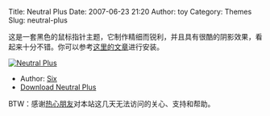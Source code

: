 Title: Neutral Plus
Date: 2007-06-23 21:20
Author: toy
Category: Themes
Slug: neutral-plus

这是一套黑色的鼠标指针主题，它制作精细而锐利，并且具有很酷的阴影效果，看起来十分不错。你可以参考[这里的文章](http://ubuntucookbook.com/recipes/install-cursor-theme-01.html)进行安装。

[![Neutral
Plus](http://i.linuxtoy.org/i/2007/06/neutral-plus_s.jpg)](http://i.linuxtoy.org/i/2007/06/neutral-plus.jpg)

- Author: [Six](http://www.u-press.de/)  
- [Download Neutral
Plus](http://www.gnome-look.org/content/show.php/Neutral+Plus?content=48837)

BTW：感谢[热心朋友](http://hi.baidu.com/linuxtoy/blog/item/2ddd43dff7c2831162279846.html)对本站这几天无法访问的关心、支持和帮助。
